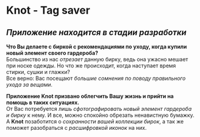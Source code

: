 # Knot - Tag saver

## _Приложение находится в стадии разработки_

**Что Вы делаете с биркой с рекомендациями по уходу, когда купили новый элемент своего гардероба? <br/>**
Большинство из нас _отрезает_ данную бирку, ведь она ужасно мешает при носке одежды. Но что же происходит, когда наступает время стирки, сушки и глажки? <br/>
Все верно: Вас посещают  _большие сомнения по поводу правильного ухода за вещами_.<br/>

**Приложение Knot призвано облегчить Вашу жизнь и прийти на помощь в таких ситуациях.**<br/>
От Вас потребуется лишь _сфотографировать новый элемент гардероба и бирку_ к нему. И все, можно спокойно обрезать ненавистную бумажку. <br/>
А **Knot** позаботится о _сохранности вашей коллекции бирок_, а так же поможет разобраться с _расшифровкой иконок_ на них.  
